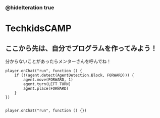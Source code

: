 ### @hideIteration true
# TechkidsCAMP

## ここから先は、自分でプログラムを作ってみよう！
分からないことがあったらメンターさんを呼んでね！

```ghost
player.onChat("run", function () {
    if (!(agent.detect(AgentDetection.Block, FORWARD))) {
        agent.move(FORWARD, 1)
        agent.turn(LEFT_TURN)
        agent.place(FORWARD)
    }
})


```

```template
player.onChat("run", function () {})

```